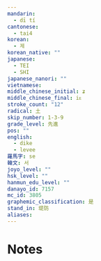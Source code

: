 ```yaml
---
mandarin:
  - dī tí
cantonese:
  - tai4
korean:
  - 제
korean_native: ""
japanese:
  - TEI
  - SHI
japanese_nanori: ""
vietnamese:
middle_chinese_initial: ʑ
middle_chinese_final: iᴇ
stroke_count: "12"
radical: 土
skip_number: 1-3-9
grade_level: 先進
pos: ""
english:
  - dike
  - levee
羅馬字: se
韓文: 서
joyo_level: ""
hsk_level: ""
hanmun_edu_level: ""
danayo_id: 7157
mc_id: 3805
graphemic_classification: 是
stand_in: 堤防
aliases:
---
```


# Notes
